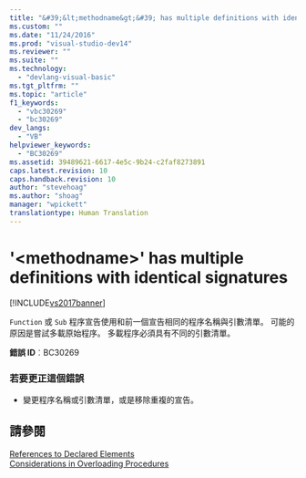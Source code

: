 ```yaml
---
title: "&#39;&lt;methodname&gt;&#39; has multiple definitions with identical signatures | Microsoft Docs"
ms.custom: ""
ms.date: "11/24/2016"
ms.prod: "visual-studio-dev14"
ms.reviewer: ""
ms.suite: ""
ms.technology: 
  - "devlang-visual-basic"
ms.tgt_pltfrm: ""
ms.topic: "article"
f1_keywords: 
  - "vbc30269"
  - "bc30269"
dev_langs: 
  - "VB"
helpviewer_keywords: 
  - "BC30269"
ms.assetid: 39489621-6617-4e5c-9b24-c2faf8273891
caps.latest.revision: 10
caps.handback.revision: 10
author: "stevehoag"
ms.author: "shoag"
manager: "wpickett"
translationtype: Human Translation
---
```

# &#39;&lt;methodname&gt;&#39; has multiple definitions with identical signatures
[!INCLUDE[vs2017banner](../../../csharp/includes/vs2017banner.md)]

`Function` 或 `Sub` 程序宣告使用和前一個宣告相同的程序名稱與引數清單。  可能的原因是嘗試多載原始程序。  多載程序必須具有不同的引數清單。  
  
 **錯誤 ID**︰BC30269  
  
### 若要更正這個錯誤  
  
-   變更程序名稱或引數清單，或是移除重複的宣告。  
  
## 請參閱  
 [References to Declared Elements](../../../visual-basic/programming-guide/language-features/declared-elements/references-to-declared-elements.md)   
 [Considerations in Overloading Procedures](../../../visual-basic/programming-guide/language-features/procedures/considerations-in-overloading-procedures.md)